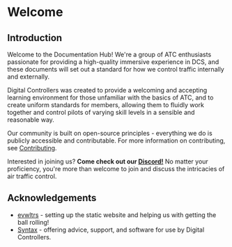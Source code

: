 # Welcome
## Introduction

Welcome to the Documentation Hub! We're a group of ATC enthusiasts passionate for providing a high-quality immersive experience in DCS, and these documents will set out a standard for how we control traffic internally and externally.

Digital Controllers was created to provide a welcoming and accepting learning environment for those unfamiliar with the basics of ATC, and to create uniform standards for members, allowing them to fluidly work together and control pilots of varying skill levels in a sensible and reasonable way.

Our community is built on open-source principles - everything we do is publicly accessible and contributable. For more information on contributing, see [Contributing](contributing.md). 

Interested in joining us? **Come check out our [Discord!](https://discord.gg/8qXDBVs2XU)** No matter your proficiency, you're more than welcome to join and discuss the intricacies of air traffic control.


## Acknowledgements
- [evwltrs](https://github.com/evwltrs) - setting up the static website and helping us with getting the ball rolling!
- [Syntax](https://github.com/Syn-Tax) - offering advice, support, and software for use by Digital Controllers.
